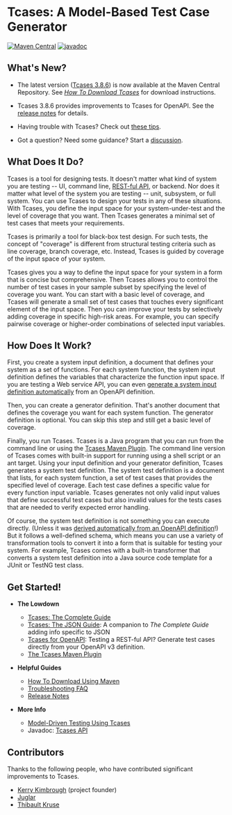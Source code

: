 # Tcases: A Model-Based Test Case Generator #

[![Maven Central](https://maven-badges.herokuapp.com/maven-central/org.cornutum.tcases/tcases-shell/badge.svg?style=plastic)](https://maven-badges.herokuapp.com/maven-central/org.cornutum.tcases/tcases-shell)
[![javadoc](https://javadoc.io/badge2/org.cornutum.tcases/tcases-shell/javadoc.svg?style=plastic)](https://javadoc.io/doc/org.cornutum.tcases/tcases-shell)

## What's New? ##
  * The latest version ([Tcases 3.8.6](ReleaseNotes.md#386)) is now available at the Maven Central Repository.
    See [*How To Download Tcases*](HowToDownload.md) for download instructions.

  * Tcases 3.8.6 provides improvements to Tcases for OpenAPI. See the [release notes](ReleaseNotes.md#386) for details.

  * Having trouble with Tcases? Check out [these tips](./Troubleshooting-FAQs.md).

  * Got a question? Need some guidance? Start a [discussion](https://github.com/Cornutum/tcases/discussions).

## What Does It Do? ##

Tcases is a tool for designing tests. It doesn't matter what kind of system you are testing -- UI, command line,
[REST-ful API](tcases-openapi/README.md#tcases-for-openapi-from-rest-ful-to-test-ful), or backend.
Nor does it matter what level of the system you are testing -- unit, subsystem, or full system. You can use Tcases to design your tests in any of these situations. With Tcases, you define the input space for your system-under-test and the level of coverage that you want. Then Tcases generates a minimal set of test cases that meets your requirements.

Tcases is primarily a tool for black-box test design. For such tests, the concept of "coverage" is different from structural testing criteria such as line coverage, branch coverage, etc. Instead, Tcases is guided by coverage of the input space of your system.

Tcases gives you a way to define the input space for your system in a form that is concise but comprehensive. Then Tcases allows you to control the number of test cases in your sample subset by specifying the level of coverage you want. You can start with a basic level of coverage, and Tcases will generate a small set of test cases that touches every significant element of the input space. Then you can improve your tests by selectively adding coverage in specific high-risk areas. For example, you can specify pairwise coverage or higher-order combinations of selected input variables.

## How Does It Work? ##

First, you create a system input definition, a document that defines your system as a set of functions. For each system
function, the system input definition defines the variables that characterize the function input space. If you are testing a Web
service API, you can even [generate a system input definition automatically](tcases-openapi/README.md#tcases-for-openapi-from-rest-ful-to-test-ful) from an OpenAPI definition.

Then, you can create a generator definition. That's another document that defines the coverage you want for each system function. The generator definition is optional. You can skip this step and still get a basic level of coverage.

Finally, you run Tcases. Tcases is a Java program that you can run from the command line or using the [Tcases Maven Plugin](http://www.cornutum.org/tcases/docs/tcases-maven-plugin/). The command line version of Tcases comes with built-in support for running using a shell script or an ant target. Using your input definition and your generator definition, Tcases generates a system test definition. The system test definition is a document that lists, for each system function, a set of test cases that provides the specified level of coverage. Each test case defines a specific value for every function input variable. Tcases generates not only valid input values that define successful test cases but also invalid values for the tests cases that are needed to verify expected error handling.

Of course, the system test definition is not something you can execute directly. (Unless it was [derived automatically from an
OpenAPI definition](tcases-openapi/README.md#how-do-you-run-generated-api-test-cases)!) But it follows a well-defined schema, which
means you can use a variety of transformation tools to convert it into a form that is suitable for testing your system. For
example, Tcases comes with a built-in transformer that converts a system test definition into a Java source code template for a
JUnit or TestNG test class.

## Get Started! ##

  * **The Lowdown**
    * [Tcases: The Complete Guide](http://www.cornutum.org/tcases/docs/Tcases-Guide.htm)
    * [Tcases: The JSON Guide](http://www.cornutum.org/tcases/docs/Tcases-Json.htm): A companion to _The Complete Guide_ adding info specific to JSON
    * [Tcases for OpenAPI](tcases-openapi/README.md#tcases-for-openapi-from-rest-ful-to-test-ful): Testing a REST-ful API? Generate test cases directly from your OpenAPI v3 definition.
    * [The Tcases Maven Plugin](http://www.cornutum.org/tcases/docs/tcases-maven-plugin/)

  * **Helpful Guides**
    * [How To Download Using Maven](HowToDownload.md)
    * [Troubleshooting FAQ](./Troubleshooting-FAQs.md)
    * [Release Notes](ReleaseNotes.md)

  * **More Info**
    * [Model-Driven Testing Using Tcases](ModelDrivenTestingForAgileTeams.md)
    * Javadoc: [Tcases API](http://www.cornutum.org/tcases/docs/api/index.html)

## Contributors ##

Thanks to the following people, who have contributed significant improvements to Tcases.

  * [Kerry Kimbrough](https://github.com/kerrykimbrough) (project founder)
  * [Juglar](https://github.com/juglar)
  * [Thibault Kruse](https://github.com/tkruse)
